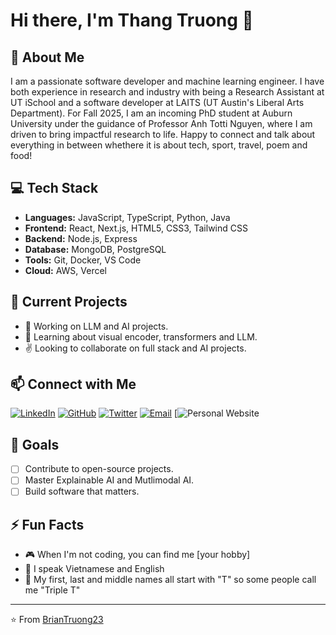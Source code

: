 # Hi there, I'm Thang Truong 👋

## 🚀 About Me
I am a passionate software developer and machine learning engineer. I have both experience in research and industry with being a Research Assistant at UT iSchool and a software developer at LAITS (UT Austin's Liberal Arts Department). For Fall 2025, I am an incoming PhD student at Auburn University under the guidance of Professor Anh Totti Nguyen, where I am driven to bring impactful research to life. Happy to connect and talk about everything in between whethere it is about tech, sport, travel, poem and food!

## 💻 Tech Stack
- **Languages:** JavaScript, TypeScript, Python, Java
- **Frontend:** React, Next.js, HTML5, CSS3, Tailwind CSS
- **Backend:** Node.js, Express
- **Database:** MongoDB, PostgreSQL
- **Tools:** Git, Docker, VS Code
- **Cloud:** AWS, Vercel

## 🎯 Current Projects
- 🔭 Working on LLM and AI projects. 
- 🌱 Learning about visual encoder, transformers and LLM.
- ✌️ Looking to collaborate on full stack and AI projects. 

## 📫 Connect with Me
[![LinkedIn](https://img.shields.io/badge/LinkedIn-0077B5?style=for-the-badge&logo=linkedin&logoColor=white)](https://www.linkedin.com/in/truongthoithang/)
[![GitHub](https://img.shields.io/badge/GitHub-100000?style=for-the-badge&logo=github&logoColor=white)](https://github.com/BrianTruong23)
[![Twitter](https://img.shields.io/badge/Twitter-1DA1F2?style=for-the-badge&logo=twitter&logoColor=white)](https://twitter.com/truo2323)
[![Email](https://img.shields.io/badge/Email-D14836?style=for-the-badge&logo=gmail&logoColor=white)](mailto:truongthoithang@gmail.com)
[![Personal Website](https://briantruong23.github.io/thang-personal-website/)

## 🎯 Goals
- [ ] Contribute to open-source projects.
- [ ] Master Explainable AI and Mutlimodal AI.
- [ ] Build software that matters.

## ⚡ Fun Facts
- 🎮 When I'm not coding, you can find me [your hobby]
- 🎯 I speak Vietnamese and English
- 🎯 My first, last and middle names all start with "T" so some people call me "Triple T"

---
⭐️ From [BrianTruong23](https://github.com/BrianTruong23)
